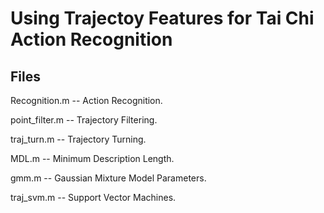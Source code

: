 # Using Trajectoy Features for Tai Chi Action Recognition 

## Files

Recognition.m -- Action Recognition.

point_filter.m -- Trajectory Filtering.

traj_turn.m -- Trajectory Turning.

MDL.m -- Minimum Description Length.

gmm.m -- Gaussian Mixture Model Parameters.

traj_svm.m -- Support Vector Machines.

    
